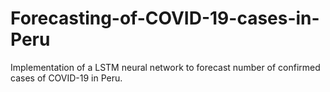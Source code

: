 # Forecasting-of-COVID-19-cases-in-Peru
Implementation of a LSTM neural network to forecast number of confirmed cases of COVID-19 in Peru.
